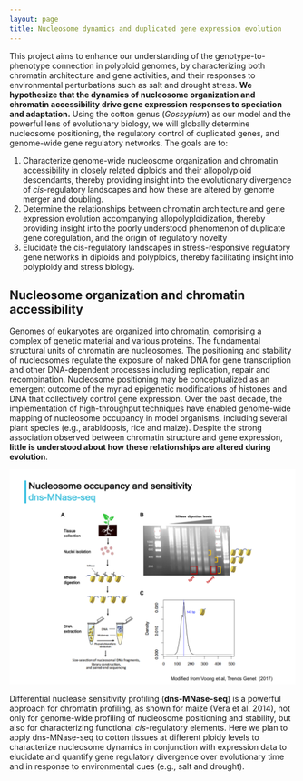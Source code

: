 ```yaml
---
layout: page
title: Nucleosome dynamics and duplicated gene expression evolution
---
```


This project aims to enhance our understanding of the genotype-to-phenotype connection in polyploid genomes, by characterizing both chromatin architecture and gene activities, and their responses to environmental perturbations such as salt and drought stress. **We hypothesize that the dynamics of nucleosome organization and chromatin accessibility drive gene expression responses to speciation and adaptation.** Using the cotton genus (*Gossypium*) as our model and the powerful lens of evolutionary biology, we will globally determine nucleosome positioning, the regulatory control of duplicated genes, and genome-wide gene regulatory networks. The goals are to:

1. Characterize genome-wide nucleosome organization and chromatin accessibility in closely related diploids and their allopolyploid descendants, thereby providing insight into the evolutionary divergence of *cis*-regulatory landscapes and how these are altered by genome merger and doubling. 
1. Determine the relationships between chromatin architecture and gene expression evolution accompanying allopolyploidization, thereby providing insight into the poorly understood phenomenon of duplicate gene coregulation, and the origin of regulatory novelty
1. Elucidate the cis-regulatory landscapes in stress-responsive regulatory gene networks in diploids and polyploids, thereby facilitating insight into polyploidy and stress biology.

## Nucleosome organization and chromatin accessibility

Genomes of eukaryotes are organized into chromatin, comprising a complex of genetic material and various proteins. The fundamental structural units of chromatin are nucleosomes. The positioning and stability of nucleosomes regulate the exposure of naked DNA for gene transcription and other DNA-dependent processes including replication, repair and recombination. Nucleosome positioning may be conceptualized as an emergent outcome of the myriad epigenetic modifications of histones and DNA that collectively control gene expression. Over the past decade, the implementation of high-throughput techniques have enabled genome-wide mapping of nucleosome occupancy in model organisms, including several plant species (e.g., arabidopsis, rice and maize). Despite the strong association observed between chromatin structure and gene expression, **little is understood about how these relationships are altered during evolution**. 

![](/research/dns.png)

Differential nuclease sensitivity profiling (**dns-MNase-seq**) is a powerful approach for chromatin profiling, as shown for maize (Vera et al. 2014), not only for genome-wide profiling of nucleosome positioning and stability, but also for characterizing functional *cis*-regulatory elements. Here we plan to apply dns-MNase-seq to cotton tissues at different ploidy levels to characterize nucleosome dynamics in conjunction with expression data to elucidate and quantify gene regulatory divergence over evolutionary time and in response to environmental cues (e.g., salt and drought).